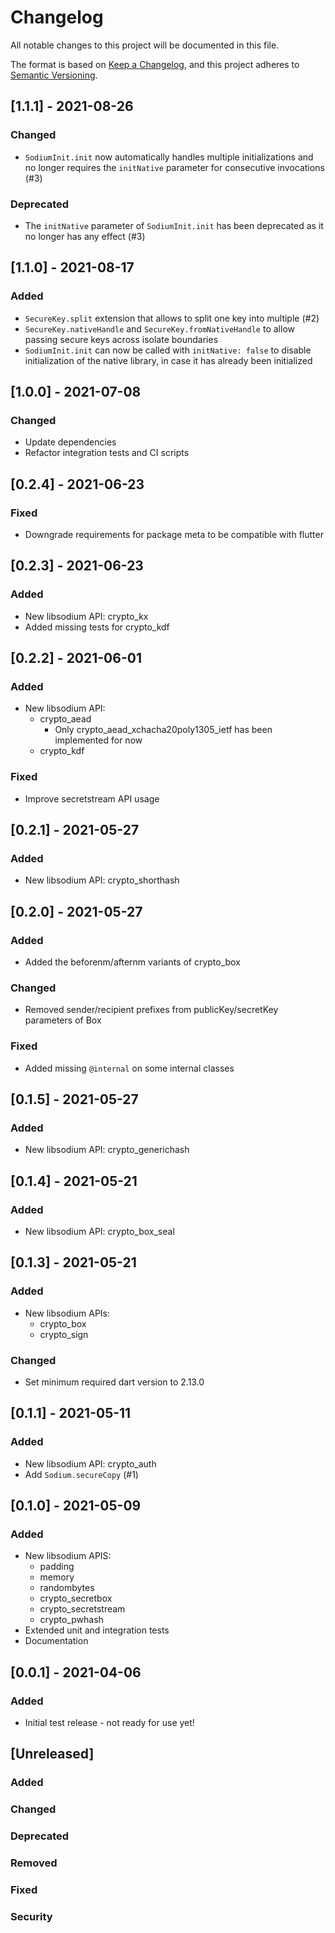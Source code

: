 # Changelog
All notable changes to this project will be documented in this file.

The format is based on [Keep a Changelog](https://keepachangelog.com/en/1.0.0/),
and this project adheres to [Semantic Versioning](https://semver.org/spec/v2.0.0.html).

## [1.1.1] - 2021-08-26
### Changed
- `SodiumInit.init` now automatically handles multiple initializations and no
longer requires the `initNative` parameter for consecutive invocations (#3)
### Deprecated
- The `initNative` parameter of `SodiumInit.init` has been deprecated as it no
longer has any effect (#3)


## [1.1.0] - 2021-08-17
### Added
- `SecureKey.split` extension that allows to split one key into multiple (#2)
- `SecureKey.nativeHandle` and `SecureKey.fromNativeHandle` to allow passing
secure keys across isolate boundaries
- `SodiumInit.init` can now be called with `initNative: false` to disable
initialization of the native library, in case it has already been initialized

## [1.0.0] - 2021-07-08
### Changed
- Update dependencies
- Refactor integration tests and CI scripts

## [0.2.4] - 2021-06-23
### Fixed
- Downgrade requirements for package meta to be compatible with flutter

## [0.2.3] - 2021-06-23
### Added
- New libsodium API: crypto_kx
- Added missing tests for crypto_kdf

## [0.2.2] - 2021-06-01
### Added
- New libsodium API:
  - crypto_aead
    - Only crypto_aead_xchacha20poly1305_ietf has been implemented for now
  - crypto_kdf
### Fixed
- Improve secretstream API usage

## [0.2.1] - 2021-05-27
### Added
- New libsodium API: crypto_shorthash

## [0.2.0] - 2021-05-27
### Added
- Added the beforenm/afternm variants of crypto_box
### Changed
- Removed sender/recipient prefixes from publicKey/secretKey parameters of Box
### Fixed
- Added missing `@internal` on some internal classes

## [0.1.5] - 2021-05-27
### Added
- New libsodium API: crypto_generichash

## [0.1.4] - 2021-05-21
### Added
- New libsodium API: crypto_box_seal

## [0.1.3] - 2021-05-21
### Added
- New libsodium APIs:
  - crypto_box
  - crypto_sign
### Changed
- Set minimum required dart version to 2.13.0

## [0.1.1] - 2021-05-11
### Added
- New libsodium API: crypto_auth
- Add `Sodium.secureCopy` (#1)

## [0.1.0] - 2021-05-09
### Added
- New libsodium APIS:
  - padding
  - memory
  - randombytes
  - crypto_secretbox
  - crypto_secretstream
  - crypto_pwhash
- Extended unit and integration tests
- Documentation

## [0.0.1] - 2021-04-06
### Added
- Initial test release - not ready for use yet!

## [Unreleased]
### Added
### Changed
### Deprecated
### Removed
### Fixed
### Security
